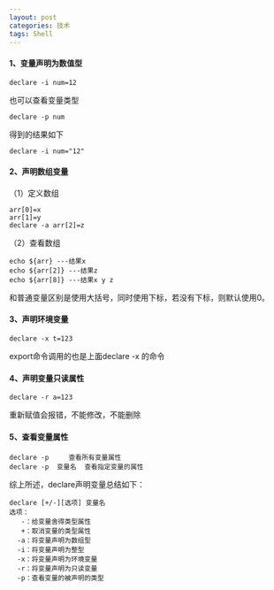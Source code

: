 ```yaml
---
layout: post
categories: 技术
tags: Shell   
---
```


#### 1、变量声明为数值型

	declare -i num=12  

也可以查看变量类型

	declare -p num  

得到的结果如下


	declare -i num="12"  

#### 2、声明数组变量

（1）定义数组


	arr[0]=x  
	arr[1]=y  
	declare -a arr[2]=z  

（2）查看数组

	echo ${arr} ---结果x  
	echo ${arr[2]} ---结果z  
	echo ${arr[8]} ---结果x y z  

和普通变量区别是使用大括号，同时使用下标，若没有下标，则默认使用0。

#### 3、声明环境变量

	declare -x t=123  

export命令调用的也是上面declare -x 的命令

#### 4、声明变量只读属性

	declare -r a=123  

重新赋值会报错，不能修改，不能删除

#### 5、查看变量属性

	declare -p     查看所有变量属性  
	declare -p  变量名  查看指定变量的属性  

综上所述，declare声明变量总结如下：

	declare [+/-][选项] 变量名  
	选项：  
	   -：给变量舍得类型属性  
	   +：取消变量的类型属性  
	  -a：将变量声明为数组型  
	  -i：将变量声明为整型  
	  -x：将变量声明为环境变量  
	  -r：将变量声明为只读变量  
	  -p：查看变量的被声明的类型  
